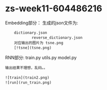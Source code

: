 # zs-week11-604486216


Embedding部分：
	生成的json文件为:

		dictionary.json
                reverse_dictionary.json
        对应输出的图片为 tsne.png
        [!tsne](tsne.png)

 





RNN部分:
	train.py 
	utils.py 
	model.py 	

    输出结果不理想，乱码。。
 
    ![train](train2.png)
    ![run](run_train.png)
